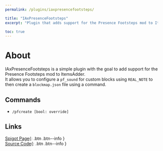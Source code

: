 ```yaml
---
permalink: /plugins/iaxpresencefootsteps/

title: "IAxPresenceFootsteps"
excerpt: "Plugin that adds support for the Presence Footsteps mod to ItemsAdder."

toc: true
---
```


# About
IAxPresenceFootsteps is a simple plugin with the goal to add support for the Presence Footsteps mod to ItemsAdder.  
It allows you to configure a `pf_sound` for custom blocks using `REAL_NOTE` to then create a `blockmap.json` file using a command.

## Commands
- `/pfcreate [bool: override]`

## Links

[<i class="fas fa-faucet"></i> Spigot Page](https://www.spigotmc.org/resources/102192/){: .btn .btn--info }  
[<i class="fab fa-github"></i> Source Code](https://github.com/Andre601/IAxPresenceFootsteps){: .btn .btn--info }
